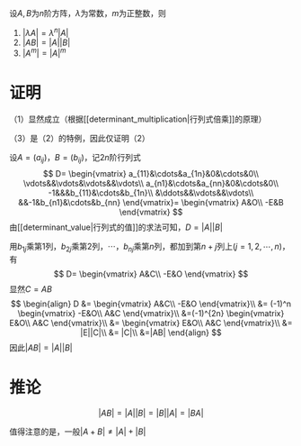 设$A,B$为$n$阶方阵，$\lambda$为常数，$m$为正整数，则
1. $|\lambda A|=\lambda^n|A|$
2. $|AB|=|A||B|$
3. $|A^m|=|A|^m$

# 证明
（1）显然成立（根据[[determinant_multiplication|行列式倍乘]]的原理）

（3）是（2）的特例，因此仅证明（2）

设$A=(a_{ij})$，$B=(b_{ij})$，记$2n$阶行列式
$$
D=
\begin{vmatrix}
a_{11}&\cdots&a_{1n}&0&\cdots&0\\
\vdots&&\vdots&\vdots&&\vdots\\
a_{n1}&\cdots&a_{nn}&0&\cdots&0\\
-1&&&b_{11}&\cdots&b_{1n}\\
&\ddots&&\vdots&&\vdots\\
&&-1&b_{n1}&\cdots&b_{nn}
\end{vmatrix}=
\begin{vmatrix}
A&O\\
-E&B
\end{vmatrix}
$$
由[[determinant_value|行列式的值]]的求法可知，$D=|A||B|$

用$b_{1j}$乘第$1$列，$b_{2j}$乘第$2$列，$\cdots$，$b_{nj}$乘第$n$列，都加到第$n+j$列上$(j=1,2,\cdots,n)$，有
$$
D=
\begin{vmatrix}
A&C\\
-E&O
\end{vmatrix}
$$
显然$C=AB$
$$
\begin{align}
D
&=
\begin{vmatrix}
A&C\\
-E&O
\end{vmatrix}\\
&=
(-1)^n
\begin{vmatrix}
-E&O\\
A&C
\end{vmatrix}\\
&=(-1)^{2n}
\begin{vmatrix}
E&O\\
A&C
\end{vmatrix}\\
&=
\begin{vmatrix}
E&O\\
A&C
\end{vmatrix}\\
&=
|E||C|\\
&=
|C|\\
&=|AB|
\end{align}
$$
因此$|AB|=|A||B|$

# 推论
$$
|AB|=|A||B|=|B||A|=|BA|
$$

值得注意的是，一般$|A+B|\ne|A|+|B|$